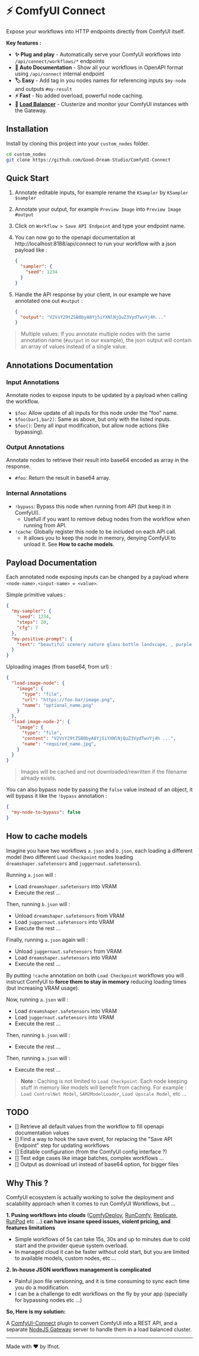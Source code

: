 # ⚡ ComfyUI Connect

Expose your workflows into HTTP endpoints directly from ComfyUI itself.

**Key features :**

- **✨ Plug and play** - Automatically serve your ComfyUI workflows into `/api/connect/workflows/*` endpoints
- **📖 Auto Documentation** - Show all your workflows in OpenAPI format using `/api/connect` internal endpoint
- **🏷️ Easy** - Add tag in you nodes names for referencing inputs `$my-node` and outputs `#my-result`
- **⚡ Fast** - No added overload, powerful node caching.
- **🔀 [Load Balancer](https://github.com/Good-Dream-Studio/comfy-connect-gateway)** - Clusterize and monitor your ComfyUI instances with the Gateway.

## Installation

Install by cloning this project into your `custom_nodes` folder.

```sh
cd custom_nodes
git clone https://github.com/Good-Dream-Studio/ComfyUI-Connect
```

## Quick Start

1. Annotate editable inputs, for example rename the `KSampler` by `KSampler $sampler`

2. Annotate your output, for example `Preview Image` into `Preview Image #output`

3. Click on `Workflow > Save API Endpoint` and type your endpoint name.

4. You can now go to the openapi documentation at http://localhost:8188/api/connect to run your workflow with a json payload like :

    ```json
    {
      "sampler": {
        "seed": 1234
      }
    }
    ```

5. Handle the API response by your client, in our example we have annotated one out `#output` :

    ```json
    {
      "output": "V2VsY29tZSB0byA8Yj5iYXNlNjQuZ3VydTwvYj4h..."
    }
    ```

> Multiple values: If you annotate multiple nodes with the same annotation name (`#output` in our example), the json output will contain an array of values instead of a single value.

## Annotations Documentation

### Input Annotations

Annotate nodes to expose inputs to be updated by a payload when calling the workflow.

- `$foo`: Allow update of all inputs for this node under the "foo" name.
- `$foo(bar1,bar2)`: Same as above, but only with the listed inputs.
- `$foo()`: Deny all input modification, but allow node actions (like bypassing).

### Output Annotations

Annotate nodes to retrieve their result into base64 encoded as array in the response.

- `#foo`: Return the result in base64 array.

### Internal Annotations

- `!bypass`: Bypass this node when running from API (but keep it in ComfyUI).
  - Usefull if you want to remove debug nodes from the workflow when running from API.
- `!cache`: Globally register this node to be included on each API call.
  - It allows you to keep the node in memory, denying ComfyUI to unload it. See **How to cache models**.

## Payload Documentation

Each annotated node exposing inputs can be changed by a payload where `<node-name>.<input-name> = <value>`.

Simple primitive values :

```json
{
  "my-sampler": {
    "seed": 1234,
    "steps": 20,
    "cfg": 7
  },
  "my-positive-prompt": {
    "text": "beautiful scenery nature glass bottle landscape, , purple galaxy bottle,"
  }
}
```

Uploading images (from base64, from url) :

```json
{
  "load-image-node": {
    "image": {
      "type": "file",
      "url": "https://foo.bar/image.png",
      "name": "optional_name.png"
    }
  },
  "load-image-node-2": {
    "image": {
      "type": "file",
      "content": "V2VsY29tZSB0byA8Yj5iYXNlNjQuZ3VydTwvYj4h ...",
      "name": "required_name.jpg",
    }
  }
}
```

> Images will be cached and not downloaded/rewritten if the filename already exists.

You can also bypass node by passing the `false` value instead of an object, it will bypass it like the `!bypass` annotation :

```json
{
  "my-node-to-bypass": false
}
```

## How to cache models

Imagine you have two workflows `a.json` and `b.json`, each loading a different model (two different `Load Checkpoint` nodes loading `dreamshaper.safetensors` and `juggernaut.safetensors`).

Running `a.json` will :

- Load `dreamshaper.safetensors` into VRAM
- Execute the rest ...

Then, running `b.json` will :

- Unload `dreamshaper.safetensors` from VRAM
- Load `juggernaut.safetensors` into VRAM
- Execute the rest ...

Finally, running `a.json` again will :

- Unload `juggernaut.safetensors` from VRAM
- Load `dreamshaper.safetensors` into VRAM
- Execute the rest ...

By putting `!cache` annotation on both `Load Checkpoint` workflows you will instruct ComfyUI to **force them to stay in memory** reducing loading times (but increasing VRAM usage).

Now, running `a.json` will :

- Load `dreamshaper.safetensors` into VRAM
- Load `juggernaut.safetensors` into VRAM
- Execute the rest ...

Then, running `b.json` will :

- Execute the rest ...

Then, running `a.json` will :

- Execute the rest ...

> **Note :** Caching is not limited to `Load Checkpoint`. Each node keeping stuff in memory like models will benefit from caching. For example : `Load ControlNet Model`, `SAM2ModelLoader`, `Load Upscale Model`, etc ...

## TODO

- [] Retrieve all default values from the workflow to fill openapi documentation values
- [] Find a way to hook the save event, for replacing the "Save API Endpoint" step for updating workflows
- [] Editable configuration (from the ComfyUI config interface ?)
- [] Test edge cases like image batches, complex workflows ...
- [] Output as download url instead of base64 option, for bigger files

## Why This ?

ComfyUI ecosystem is actually working to solve the deployment and scalability approach when it comes to run ComfyUI Workflows, but ...

**1. Pusing workflows into clouds** ([ComfyDeploy](https://comfydeploy.com/), [RunComfy](https://www.runcomfy.com/), [Replicate](https://replicate.com/), [RunPod](https://www.runpod.io/) etc ...) **can have insane speed issues, violent pricing, and features limitations**

- Simple workflows of 5s can take 15s, 30s and up to minutes due to cold start and the provider queue system overload.
- In managed cloud it can be faster without cold start, but you are limited to available models, custom nodes, etc ...

**2. In-house JSON workflows management is complicated**

- Painful json file versionning, and it is time consuming to sync each time you do a modification.
- I can be a challenge to edit workflows on the fly by your app (specially for bypassing nodes etc ...)

**So, Here is my solution:**

A [ComfyUI-Connect](https://github.com/Good-Dream-Studio/ComfyUI-Connect) plugin to convert ComfyUI into a REST API, and a separate [NodeJS Gateway](https://github.com/Good-Dream-Studio/gateway-connect) server to handle them in a load balanced cluster.

---

Made with ❤️ by Ifnot.
